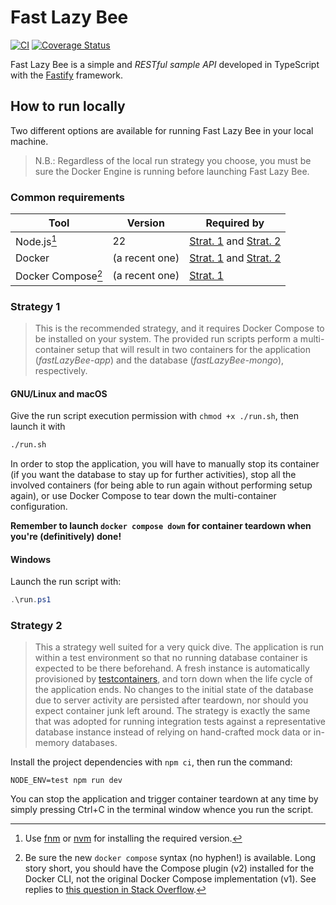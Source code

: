 # Fast Lazy Bee

[![CI](https://github.com/cowuake/fast-lazy-bee/actions/workflows/ci.yml/badge.svg?branch=main)](https://github.com/cowuake/fast-lazy-bee/actions/workflows/ci.yml)
[![Coverage Status](https://coveralls.io/repos/github/cowuake/fast-lazy-bee/badge.svg?branch=main)](https://coveralls.io/github/cowuake/fast-lazy-bee?branch=main)

Fast Lazy Bee is a simple and *RESTful sample API* developed in TypeScript with the [Fastify](https://fastify.dev/) framework.

## How to run locally

Two different options are available for running Fast Lazy Bee in your local machine.

> N.B.: Regardless of the local run strategy you choose, you must be sure the Docker Engine is running before launching Fast Lazy Bee.

### Common requirements

| Tool                           | Version        | Required by                                         |
| ------------------------------ | -------------- | --------------------------------------------------- |
| Node.js[^Node]                 | 22             | [Strat. 1](#strategy-1) and [Strat. 2](#strategy-2) |
| Docker                         | (a recent one) | [Strat. 1](#strategy-1) and [Strat. 2](#strategy-2) |
| Docker Compose[^DockerCompose] | (a recent one) | [Strat. 1](#strategy-1)                             |

[^Node]: Use [fnm](https://github.com/Schniz/fnm) or [nvm](https://github.com/nvm-sh/nvm) for installing the required version.

[^DockerCompose]: Be sure the new `docker compose` syntax (no hyphen!) is available.
Long story short, you should have the Compose plugin (v2) installed for the Docker CLI, not the original Docker Compose implementation (v1).
See replies to [this question in Stack Overflow](https://stackoverflow.com/questions/66514436/difference-between-docker-compose-and-docker-compose).

### Strategy 1

> This is the recommended strategy, and it requires Docker Compose to be installed on your system.
> The provided run scripts perform a multi-container setup that will result in two containers for the application (*fastLazyBee-app*) and the database (*fastLazyBee-mongo*), respectively.

#### GNU/Linux and macOS

Give the run script execution permission with `chmod +x ./run.sh`, then launch it with

```bash
./run.sh
```

In order to stop the application, you will have to manually stop its container (if you want the database to stay up for further activities), stop all the involved containers (for being able to run again without performing setup again), or use Docker Compose to tear down the multi-container configuration.

**Remember to launch `docker compose down` for container teardown when you're (definitively) done!**

#### Windows

Launch the run script with:

```powershell
.\run.ps1
```

### Strategy 2

> This a strategy well suited for a very quick dive.
> The application is run within a test environment so that no running database container is expected to be there beforehand.
> A fresh instance is automatically provisioned by [testcontainers](https://testcontainers.com/), and torn down when the life cycle of the application ends.
> No changes to the initial state of the database due to server activity are persisted after teardown, nor should you expect container junk left around.
> The strategy is exactly the same that was adopted for running integration tests against a representative database instance instead of relying on hand-crafted mock data or in-memory databases.

Install the project dependencies with `npm ci`, then run the command:

```shell
NODE_ENV=test npm run dev
```

You can stop the application and trigger container teardown at any time by simply pressing Ctrl+C in the terminal window whence you run the script.

